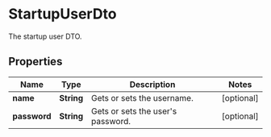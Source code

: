 

# StartupUserDto

The startup user DTO.

## Properties

| Name | Type | Description | Notes |
|------------ | ------------- | ------------- | -------------|
|**name** | **String** | Gets or sets the username. |  [optional] |
|**password** | **String** | Gets or sets the user&#39;s password. |  [optional] |



